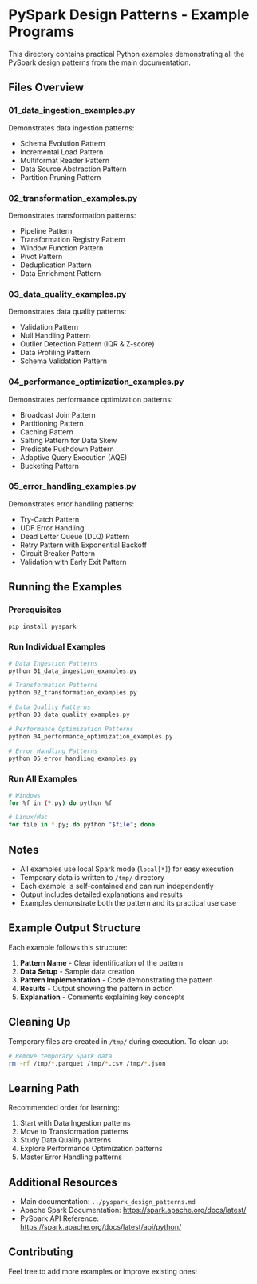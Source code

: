 # PySpark Design Patterns - Example Programs

This directory contains practical Python examples demonstrating all the PySpark design patterns from the main documentation.

## Files Overview

### 01_data_ingestion_examples.py
Demonstrates data ingestion patterns:
- Schema Evolution Pattern
- Incremental Load Pattern
- Multiformat Reader Pattern
- Data Source Abstraction Pattern
- Partition Pruning Pattern

### 02_transformation_examples.py
Demonstrates transformation patterns:
- Pipeline Pattern
- Transformation Registry Pattern
- Window Function Pattern
- Pivot Pattern
- Deduplication Pattern
- Data Enrichment Pattern

### 03_data_quality_examples.py
Demonstrates data quality patterns:
- Validation Pattern
- Null Handling Pattern
- Outlier Detection Pattern (IQR & Z-score)
- Data Profiling Pattern
- Schema Validation Pattern

### 04_performance_optimization_examples.py
Demonstrates performance optimization patterns:
- Broadcast Join Pattern
- Partitioning Pattern
- Caching Pattern
- Salting Pattern for Data Skew
- Predicate Pushdown Pattern
- Adaptive Query Execution (AQE)
- Bucketing Pattern

### 05_error_handling_examples.py
Demonstrates error handling patterns:
- Try-Catch Pattern
- UDF Error Handling
- Dead Letter Queue (DLQ) Pattern
- Retry Pattern with Exponential Backoff
- Circuit Breaker Pattern
- Validation with Early Exit Pattern

## Running the Examples

### Prerequisites
```bash
pip install pyspark
```

### Run Individual Examples
```bash
# Data Ingestion Patterns
python 01_data_ingestion_examples.py

# Transformation Patterns
python 02_transformation_examples.py

# Data Quality Patterns
python 03_data_quality_examples.py

# Performance Optimization Patterns
python 04_performance_optimization_examples.py

# Error Handling Patterns
python 05_error_handling_examples.py
```

### Run All Examples
```bash
# Windows
for %f in (*.py) do python %f

# Linux/Mac
for file in *.py; do python "$file"; done
```

## Notes

- All examples use local Spark mode (`local[*]`) for easy execution
- Temporary data is written to `/tmp/` directory
- Each example is self-contained and can run independently
- Output includes detailed explanations and results
- Examples demonstrate both the pattern and its practical use case

## Example Output Structure

Each example follows this structure:
1. **Pattern Name** - Clear identification of the pattern
2. **Data Setup** - Sample data creation
3. **Pattern Implementation** - Code demonstrating the pattern
4. **Results** - Output showing the pattern in action
5. **Explanation** - Comments explaining key concepts

## Cleaning Up

Temporary files are created in `/tmp/` during execution. To clean up:

```bash
# Remove temporary Spark data
rm -rf /tmp/*.parquet /tmp/*.csv /tmp/*.json
```

## Learning Path

Recommended order for learning:
1. Start with Data Ingestion patterns
2. Move to Transformation patterns
3. Study Data Quality patterns
4. Explore Performance Optimization patterns
5. Master Error Handling patterns

## Additional Resources

- Main documentation: `../pyspark_design_patterns.md`
- Apache Spark Documentation: https://spark.apache.org/docs/latest/
- PySpark API Reference: https://spark.apache.org/docs/latest/api/python/

## Contributing

Feel free to add more examples or improve existing ones!

